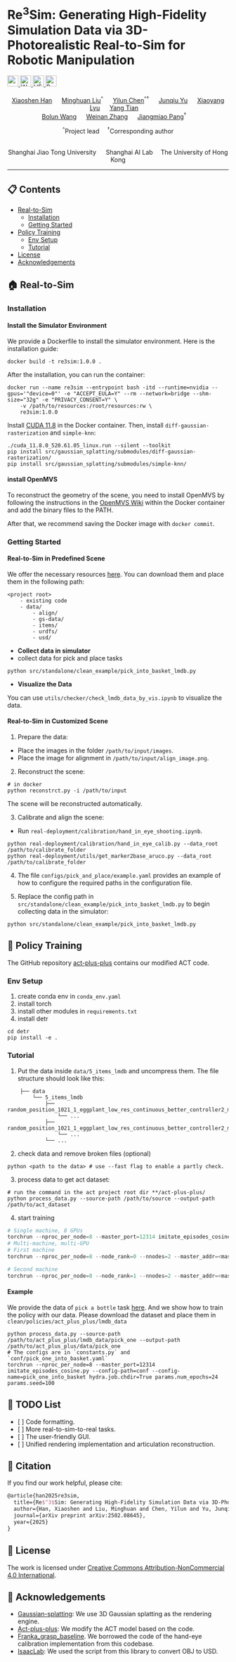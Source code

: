 # Re<sup>3</sup>Sim: Generating High-Fidelity Simulation Data via 3D-Photorealistic Real-to-Sim for Robotic Manipulation

<a href="https://arxiv.org/abs/2502.08645" target="_blank">
    <img alt="arXiv" src="https://img.shields.io/badge/arXiv-RE3SIM-red?logo=arxiv" height="25" />
</a>
<a href="http://xshenhan.github.io/Re3Sim/" target="_blank">
    <img alt="Website" src="https://img.shields.io/badge/🌎_Website-RE3SIM-blue.svg" height="25" />
</a>
<a href="https://huggingface.co/datasets/RE3SIM/sim-resources" target="_blank">
    <img alt="HF Data" src="https://img.shields.io/badge/%F0%9F%A4%97%20_Data-RE3SIM-ffc107?color=ffc107&logoColor=white" height="25" />
</a>
<a href="https://www.python.org/" target="_blank">
    <img alt="Python 3.10" src="https://img.shields.io/badge/Python-%3E=3.10-blue" height="25" />
</a>
<div align="center">
    <br>
<div style="text-align: center;">
    <a href="https://scholar.google.com/citations?hl=en&user=Mo8I5WMAAAAJ"  target="_blank">Xiaoshen Han</a> &emsp;
    <a href="https://minghuanliu.com/"  target="_blank">Minghuan Liu</a><sup>^</sup> &emsp;
    <a href="https://yilunchen.com/about/"  target="_blank">Yilun Chen</a><sup>^&dagger;</sup> &emsp;
    <a href="" target="_blank">Junqiu Yu</a> &emsp;
    <a href="https://shawlyu.github.io" target="_blank">Xiaoyang Lyu</a> &emsp;
    <a href="https://github.com/Nimolty?tab=overview&from=2024-01-01&to=2024-01-31"  target="_blank">Yang Tian</a> &emsp;
    <br>
    <a href=""  target="_blank">Bolun Wang</a> &emsp;
    <a href="https://wnzhang.net" target="_blank">Weinan Zhang</a> &emsp;
    <a href="https://oceanpang.github.io" target="_blank">Jiangmiao Pang</a><sup>&dagger;</sup> &emsp;
    <br>
    <p style="text-align: center; margin-bottom: 0;">
        <span class="author-note"><sup>^</sup>Project lead</span>&emsp;
        <span class="author-note"><sup>&dagger;</sup>Corresponding author</span>
    </p>
<br>
<p style="text-align: center;">
    Shanghai Jiao Tong University &emsp; Shanghai AI Lab &emsp;The University of Hong Kong</p>
</div>
</div>

<hr>



## 📋 Contents

- [Real-to-Sim](#-real-to-sim)
    - [Installation](#installation)
    - [Getting Started](#getting-started)
- [Policy Training](#-policy-training)
    - [Env Setup](#env-setup)
    - [Tutorial](#tutorial)
- [License](#-license)
- [Acknowledgements](#-acknowledgements)

## 🏠 Real-to-Sim

### Installation

#### Install the Simulator Environment

We provide a Dockerfile to install the simulator environment. Here is the installation guide:

```shell
docker build -t re3sim:1.0.0 .
```

After the installation, you can run the container:

```shell
docker run --name re3sim --entrypoint bash -itd --runtime=nvidia --gpus='"device=0"' -e "ACCEPT_EULA=Y" --rm --network=bridge --shm-size="32g" -e "PRIVACY_CONSENT=Y" \
    -v /path/to/resources:/root/resources:rw \
    re3sim:1.0.0
```

Install [CUDA 11.8](https://developer.download.nvidia.com/compute/cuda/11.8.0/local_installers/cuda_11.8.0_520.61.05_linux.run) in the Docker container. Then, install `diff-gaussian-rasterization` and `simple-knn`:

```shell
./cuda_11.8.0_520.61.05_linux.run --silent --toolkit
pip install src/gaussian_splatting/submodules/diff-gaussian-rasterization/
pip install src/gaussian_splatting/submodules/simple-knn/
```

#### install OpenMVS 

To reconstruct the geometry of the scene, you need to install OpenMVS by following the instructions in the [OpenMVS Wiki](https://github.com/cdcseacave/openMVS/wiki/Building) within the Docker container and add the binary files to the PATH.

After that, we recommend saving the Docker image with `docker commit`.

### Getting Started

#### Real-to-Sim in Predefined Scene

We offer the necessary resources [here](https://huggingface.co/datasets/RE3SIM/sim-resources). You can download them and place them in the following path:

```
<project root>
    - existing code
    - data/
        - align/
        - gs-data/
        - items/
        - urdfs/
        - usd/
```

- **Collect data in simulator**
- collect data for pick and place tasks
```shell
python src/standalone/clean_example/pick_into_basket_lmdb.py
```

- **Visualize the Data**

You can use `utils/checker/check_lmdb_data_by_vis.ipynb` to visualize the data.

#### Real-to-Sim in Customized Scene

1. Prepare the data:

- Place the images in the folder `/path/to/input/images`.
- Place the image for alignment in `/path/to/input/align_image.png`.

2. Reconstruct the scene:

```shell
# in docker
python reconstrct.py -i /path/to/input
```

The scene will be reconstructed automatically.

3. Calibrate and align the scene:

- Run `real-deployment/calibration/hand_in_eye_shooting.ipynb`.

```shell
python real-deployment/calibration/hand_in_eye_calib.py --data_root /path/to/calibrate_folder
python real-deployment/utils/get_marker2base_aruco.py --data_root /path/to/calibrate_folder
```

4. The file `configs/pick_and_place/example.yaml` provides an example of how to configure the required paths in the configuration file.

5. Replace the config path in `src/standalone/clean_example/pick_into_basket_lmdb.py` to begin collecting data in the simulator:

```shell
python src/standalone/clean_example/pick_into_basket_lmdb.py
```

## 🤖 Policy Training
The GitHub repository [act-plus-plus](https://github.com/xshenhan/act-plus-plus) contains our modified ACT code. 

### Env Setup
1. create conda env in `conda_env.yaml`
2. install torch
3. install other modules in `requirements.txt`
4. install detr
```shell
cd detr
pip install -e .
```
### Tutorial
1. Put the data inside `data/5_items_lmdb` and uncompress them. The file structure should look like this:
```
    ├── data
        └── 5_items_lmdb 
            ├── random_position_1021_1_eggplant_low_res_continuous_better_controller2_multi_item_filtered_30_lmdb
                └── ...
            ├── random_position_1021_1_eggplant_low_res_continuous_better_controller2_multi_item_filtered_45_lmdb
                └── ... 
            └── ...
```
2. check data and remove broken files (optional)
```shell
python <path to the data> # use --fast flag to enable a partly check.
```
3. process data to get act dataset:
```shell
# run the command in the act project root dir **/act-plus-plus/
python process_data.py --source-path /path/to/source --output-path /path/to/act_dataset 
```

4.  start training
```python
# Single machine, 8 GPUs
torchrun --nproc_per_node=8 --master_port=12314 imitate_episodes_cosine.py --config-path=conf --config-name=<config name> hydra.job.chdir=True params.num_epochs=24 params.seed=100
# Multi-machine, multi-GPU
# First machine
torchrun --nproc_per_node=8 --node_rank=0 --nnodes=2 --master_addr=<master ip> --master_port=12314 imitate_episodes_cosine.py --config-path=conf --config-name=<config name> hydra.job.chdir=True params.num_epochs=24 params.seed=100

# Second machine
torchrun --nproc_per_node=8 --node_rank=1 --nnodes=2 --master_addr=<master ip> --master_port=12314 imitate_episodes_cosine.py --config-path=conf --config-name=<config name> hydra.job.chdir=True params.num_epochs=24 params.seed=100
```

#### Example
We provide the data of `pick a bottle` task [here](https://huggingface.co/datasets/RE3SIM/act-dataset). And we show how to train the policy with our data. Please download the dataset and place them in `clean/policies/act_plus_plus/lmdb_data` 
```shell
python process_data.py --source-path /path/to/act_plus_plus/lmdb_data/pick_one --output-path /path/to/act_plus_plus/data/pick_one
# The configs are in `constants.py` and `conf/pick_one_into_basket.yaml`
torchrun --nproc_per_node=8 --master_port=12314 imitate_episodes_cosine.py --config-path=conf --config-name=pick_one_into_basket hydra.job.chdir=True params.num_epochs=24 params.seed=100
```

## 📝 TODO List

- \[ \] Code formatting.
- \[ \] More real-to-sim-to-real tasks.
- \[ \] The user-friendly GUI.
- \[ \] Unified rendering implementation and articulation reconstruction.

## 🔗 Citation

If you find our work helpful, please cite:

```latex
@article{han2025re3sim,
  title={Re$^3$Sim: Generating High-Fidelity Simulation Data via 3D-Photorealistic Real-to-Sim for Robotic Manipulation},
  author={Han, Xiaoshen and Liu, Minghuan and Chen, Yilun and Yu, Junqiu and Lyu, Xiaoyang and Tian, Yang and Wang, Bolun and Zhang, Weinan and Pang, Jiangmiao},
  journal={arXiv preprint arXiv:2502.08645},
  year={2025}
}
```

## 📄 License

The work is licensed under <a href="https://creativecommons.org/licenses/by-nc/4.0/" target="_blank">Creative Commons Attribution-NonCommercial 4.0 International</a>.

## 👏 Acknowledgements

- [Gaussian-splatting](https://github.com/graphdeco-inria/gaussian-splatting): We use 3D Gaussian splatting as the rendering engine.
- [Act-plus-plus](https://github.com/MarkFzp/act-plus-plus): We modify the ACT model based on the code.
- [Franka_grasp_baseline](https://github.com/jimazeyu/franka_grasp_baseline). We borrowed the code of the hand-eye calibration implementation from this codebase.
- [IsaacLab](https://github.com/isaac-sim/IsaacLab): We used the script from this library to convert OBJ to USD.
